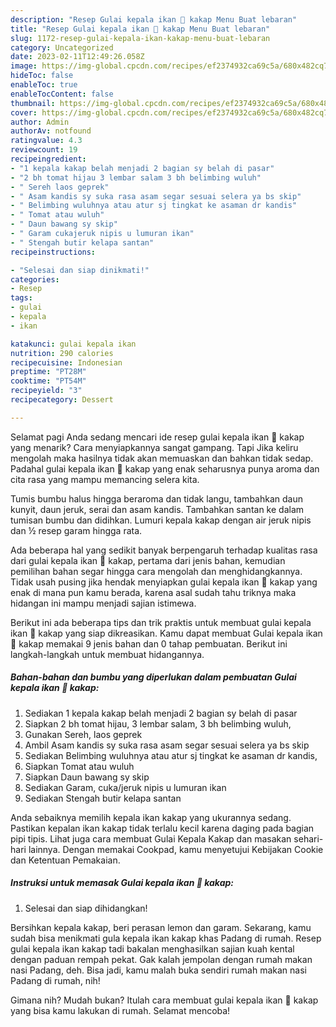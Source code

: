 ```yaml
---
description: "Resep Gulai kepala ikan 🐠 kakap Menu Buat lebaran"
title: "Resep Gulai kepala ikan 🐠 kakap Menu Buat lebaran"
slug: 1172-resep-gulai-kepala-ikan-kakap-menu-buat-lebaran
category: Uncategorized
date: 2023-02-11T12:49:26.058Z
image: https://img-global.cpcdn.com/recipes/ef2374932ca69c5a/680x482cq70/gulai-kepala-ikan-kakap-foto-resep-utama.jpg
hideToc: false
enableToc: true
enableTocContent: false
thumbnail: https://img-global.cpcdn.com/recipes/ef2374932ca69c5a/680x482cq70/gulai-kepala-ikan-kakap-foto-resep-utama.jpg
cover: https://img-global.cpcdn.com/recipes/ef2374932ca69c5a/680x482cq70/gulai-kepala-ikan-kakap-foto-resep-utama.jpg
author: Admin
authorAv: notfound
ratingvalue: 4.3
reviewcount: 19
recipeingredient:
- "1 kepala kakap belah menjadi 2 bagian sy belah di pasar"
- "2 bh tomat hijau 3 lembar salam 3 bh belimbing wuluh"
- " Sereh laos geprek"
- " Asam kandis sy suka rasa asam segar sesuai selera ya bs skip"
- " Belimbing wuluhnya atau atur sj tingkat ke asaman dr kandis"
- " Tomat atau wuluh"
- " Daun bawang sy skip"
- " Garam cukajeruk nipis u lumuran ikan"
- " Stengah butir kelapa santan"
recipeinstructions:

- "Selesai dan siap dinikmati!"
categories:
- Resep
tags:
- gulai
- kepala
- ikan

katakunci: gulai kepala ikan 
nutrition: 290 calories
recipecuisine: Indonesian
preptime: "PT28M"
cooktime: "PT54M"
recipeyield: "3"
recipecategory: Dessert

---
```



Selamat pagi Anda sedang mencari ide resep gulai kepala ikan 🐠 kakap yang menarik? Cara menyiapkannya sangat gampang. Tapi Jika keliru mengolah maka hasilnya tidak akan memuaskan dan bahkan tidak sedap. Padahal gulai kepala ikan 🐠 kakap yang enak seharusnya punya aroma dan cita rasa yang mampu memancing selera kita.


Tumis bumbu halus hingga beraroma dan tidak langu, tambahkan daun kunyit, daun jeruk, serai dan asam kandis. Tambahkan santan ke dalam tumisan bumbu dan didihkan. Lumuri kepala kakap dengan air jeruk nipis dan ½ resep garam hingga rata.

Ada beberapa hal yang sedikit banyak berpengaruh terhadap kualitas rasa dari gulai kepala ikan 🐠 kakap, pertama dari jenis bahan, kemudian pemilihan bahan segar hingga cara mengolah dan menghidangkannya. Tidak usah pusing jika hendak menyiapkan gulai kepala ikan 🐠 kakap yang enak di mana pun kamu berada, karena asal sudah tahu triknya maka hidangan ini mampu menjadi sajian istimewa.


Berikut ini ada beberapa tips dan trik praktis untuk membuat gulai kepala ikan 🐠 kakap yang siap dikreasikan. Kamu dapat membuat Gulai kepala ikan 🐠 kakap memakai 9 jenis bahan dan 0 tahap pembuatan. Berikut ini langkah-langkah untuk membuat hidangannya.

<!--inarticleads1-->

##### Bahan-bahan dan bumbu yang diperlukan dalam pembuatan Gulai kepala ikan 🐠 kakap:

1. Sediakan 1 kepala kakap belah menjadi 2 bagian sy belah di pasar
1. Siapkan 2 bh tomat hijau, 3 lembar salam, 3 bh belimbing wuluh,
1. Gunakan  Sereh, laos geprek
1. Ambil  Asam kandis sy suka rasa asam segar sesuai selera ya bs skip
1. Sediakan  Belimbing wuluhnya atau atur sj tingkat ke asaman dr kandis,
1. Siapkan  Tomat atau wuluh
1. Siapkan  Daun bawang sy skip
1. Sediakan  Garam, cuka/jeruk nipis u lumuran ikan
1. Sediakan  Stengah butir kelapa santan


Anda sebaiknya memilih kepala ikan kakap yang ukurannya sedang. Pastikan kepalan ikan kakap tidak terlalu kecil karena daging pada bagian pipi tipis. Lihat juga cara membuat Gulai Kepala Kakap dan masakan sehari-hari lainnya. Dengan memakai Cookpad, kamu menyetujui Kebijakan Cookie dan Ketentuan Pemakaian. 

<!--inarticleads2-->

##### Instruksi untuk memasak Gulai kepala ikan 🐠 kakap:


1. Selesai dan siap dihidangkan!

Bersihkan kepala kakap, beri perasan lemon dan garam. Sekarang, kamu sudah bisa menikmati gula kepala ikan kakap khas Padang di rumah. Resep gulai kepala ikan kakap tadi bakalan menghasilkan sajian kuah kental dengan paduan rempah pekat. Gak kalah jempolan dengan rumah makan nasi Padang, deh. Bisa jadi, kamu malah buka sendiri rumah makan nasi Padang di rumah, nih! 

Gimana nih? Mudah bukan? Itulah cara membuat gulai kepala ikan 🐠 kakap yang bisa kamu lakukan di rumah. Selamat mencoba!
